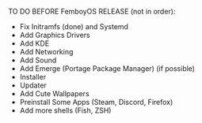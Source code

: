 TO DO BEFORE FemboyOS RELEASE (not in order):
- Fix Initramfs (done) and Systemd
- Add Graphics Drivers 
- Add KDE 
- Add Networking 
- Add Sound 
- Add Emerge (Portage Package Manager) (if possible) 
- Installer 
- Updater 
- Add Cute Wallpapers 
- Preinstall Some Apps (Steam, Discord, Firefox) 
- Add more shells (Fish, ZSH) 